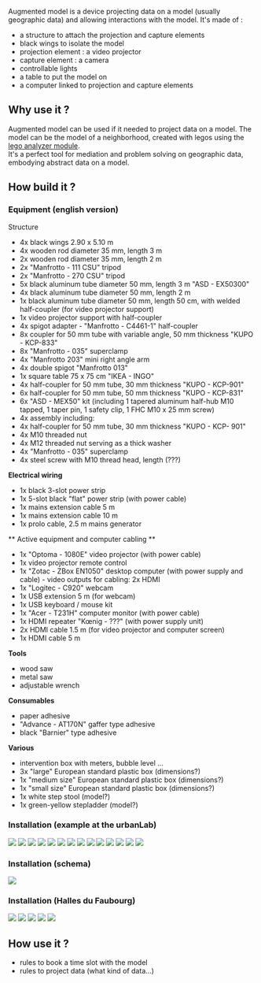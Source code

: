 Augmented model is a device projecting data on a model (usually geographic data) and allowing interactions with the model. 
It's made of : 
- a structure to attach the projection and capture elements
- black wings to isolate the model 
- projection element : a video projector
- capture element : a camera
- controllable lights
- a table to put the model on
- a computer linked to projection and capture elements



## Why use it ?  
Augmented model can be used if it needed to project data on a model. 
The model can be the model of a neighborhood, created with legos using the [lego analyzer module](Lego_Analyzer_module).  
It's a perfect tool for mediation and problem solving on geographic data, embodying abstract data on a model. 

## How build it ? 

### Equipment (english version) 
Structure
- 4x black wings 2.90 x 5.10 m
- 4x wooden rod diameter 35 mm, length 3 m
- 2x wooden rod diameter 35 mm, length 2 m
- 2x "Manfrotto - 111 CSU" tripod
- 2x "Manfrotto - 270 CSU" tripod
- 5x black aluminum tube diameter 50 mm, length 3 m "ASD - EX50300"
- 4x black aluminum tube diameter 50 mm, length 2 m
- 1x black aluminum tube diameter 50 mm, length 50 cm, with welded half-coupler (for video projector support)
- 1x video projector support with half-coupler
- 4x spigot adapter - "Manfrotto - C4461-1" half-coupler
- 8x coupler for 50 mm tube with variable angle, 50 mm thickness "KUPO - KCP-833"
- 8x "Manfrotto - 035" superclamp
- 4x "Manfrotto 203" mini right angle arm
- 4x double spigot "Manfrotto 013"
- 1x square table 75 x 75 cm "IKEA - INGO"
- 4x half-coupler for 50 mm tube, 30 mm thickness "KUPO - KCP-901"
- 6x half-coupler for 50 mm tube, 50 mm thickness "KUPO - KCP-831"
- 6x "ASD - MEX50" kit (including 1 tapered aluminum half-hub M10 tapped, 1 taper pin, 1 safety clip, 1 FHC M10 x 25 mm screw)
- 4x assembly including:
- 4x half-coupler for 50 mm tube, 30 mm thickness "KUPO - KCP- 901"
- 4x M10 threaded nut
- 4x M12 threaded nut serving as a thick washer
- 4x "Manfrotto - 035" superclamp
- 4x steel screw with M10 thread head, length (???)

**Electrical wiring**
- 1x black 3-slot power strip
- 1x 5-slot black "flat" power strip (with power cable)
- 1x mains extension cable 5 m
- 1x mains extension cable 10 m
- 1x prolo cable, 2.5 m mains generator

** Active equipment and computer cabling **
- 1x "Optoma - 1080E" video projector (with power cable)
- 1x video projector remote control
- 1x "Zotac - ZBox EN1050" desktop computer (with power supply and cable) - video outputs for cabling: 2x HDMI
- 1x "Logitec - C920" webcam
- 1x USB extension 5 m (for webcam)
- 1x USB keyboard / mouse kit
- 1x "Acer - T231H" computer monitor (with power cable)
- 1x HDMI repeater "Kœnig - ???" (with power supply unit)
- 2x HDMI cable 1.5 m (for video projector and computer screen)
- 1x HDMI cable 5 m

**Tools**
- wood saw
- metal saw
- adjustable wrench

**Consumables**
- paper adhesive
- "Advance - AT170N" gaffer type adhesive
- black "Barnier" type adhesive

**Various**
- intervention box with meters, bubble level ...
- 3x "large" European standard plastic box (dimensions?)
- 1x "medium size" European standard plastic box (dimensions?)
- 1x "small size" European standard plastic box (dimensions?)
- 1x white step stool (model?)
- 1x green-yellow stepladder (model?)

### Installation (example at the urbanLab) 
![](https://s3.us-west-2.amazonaws.com/secure.notion-static.com/a051c6a4-babe-4969-88f2-1d559eae218e/Maquette_Augmentee_2020-01_-_01.jpg?X-Amz-Algorithm=AWS4-HMAC-SHA256&X-Amz-Credential=AKIAT73L2G45O3KS52Y5%2F20201019%2Fus-west-2%2Fs3%2Faws4_request&X-Amz-Date=20201019T085955Z&X-Amz-Expires=86400&X-Amz-Signature=8adf14d0d27305ef885bca6548cb86b82af7bda3861ff5bd4033c914ee59e15d&X-Amz-SignedHeaders=host&response-content-disposition=filename%20%3D%22Maquette%2520Augmente%25CC%2581e%25202020-01%2520-%252001.jpg%22)
![](https://s3.us-west-2.amazonaws.com/secure.notion-static.com/92db862f-b925-4d41-866a-233d6eedb861/Maquette_Augmentee_2020-01_-_02.jpg?X-Amz-Algorithm=AWS4-HMAC-SHA256&X-Amz-Credential=AKIAT73L2G45O3KS52Y5%2F20201019%2Fus-west-2%2Fs3%2Faws4_request&X-Amz-Date=20201019T090028Z&X-Amz-Expires=86400&X-Amz-Signature=ca9fa6c4fa22f9c29f99baaeda22af30b529b5c21cdab57ef5100349835ff6b9&X-Amz-SignedHeaders=host&response-content-disposition=filename%20%3D%22Maquette%2520Augmente%25CC%2581e%25202020-01%2520-%252002.jpg%22)
![](https://s3.us-west-2.amazonaws.com/secure.notion-static.com/ceca9bc4-ddbc-4c22-a31e-284679a05eda/Maquette_Augmentee_2020-01_-_03.jpg?X-Amz-Algorithm=AWS4-HMAC-SHA256&X-Amz-Credential=AKIAT73L2G45O3KS52Y5%2F20201019%2Fus-west-2%2Fs3%2Faws4_request&X-Amz-Date=20201019T090043Z&X-Amz-Expires=86400&X-Amz-Signature=671578b39c14ed18eaa3c8dd7701112ef3f486a0094a213b75b500a1856738b3&X-Amz-SignedHeaders=host&response-content-disposition=filename%20%3D%22Maquette%2520Augmente%25CC%2581e%25202020-01%2520-%252003.jpg%22)
![](https://s3.us-west-2.amazonaws.com/secure.notion-static.com/38fdbfec-8de7-43a8-a471-a90f29fccc54/Maquette_Augmentee_2020-01_-_04.jpg?X-Amz-Algorithm=AWS4-HMAC-SHA256&X-Amz-Credential=AKIAT73L2G45O3KS52Y5%2F20201019%2Fus-west-2%2Fs3%2Faws4_request&X-Amz-Date=20201019T090053Z&X-Amz-Expires=86400&X-Amz-Signature=782337e33b17c750037a75c08d6b3f8d08d20aef2c0d89f3ed74205ea2839c8e&X-Amz-SignedHeaders=host&response-content-disposition=filename%20%3D%22Maquette%2520Augmente%25CC%2581e%25202020-01%2520-%252004.jpg%22)
![](https://s3.us-west-2.amazonaws.com/secure.notion-static.com/e72f94db-de82-4b5c-ac29-b3acac1ef9a9/Maquette_Augmentee_2020-01_-_05.jpg?X-Amz-Algorithm=AWS4-HMAC-SHA256&X-Amz-Credential=AKIAT73L2G45O3KS52Y5%2F20201019%2Fus-west-2%2Fs3%2Faws4_request&X-Amz-Date=20201019T090104Z&X-Amz-Expires=86400&X-Amz-Signature=c4eed0da3faf02b021f1a96479952d30df6a65faa19f8bfc3f8ab38f7b781491&X-Amz-SignedHeaders=host&response-content-disposition=filename%20%3D%22Maquette%2520Augmente%25CC%2581e%25202020-01%2520-%252005.jpg%22)
![](https://s3.us-west-2.amazonaws.com/secure.notion-static.com/0e1850cc-ad29-4ed2-bd9a-b90a30e55381/Maquette_Augmentee_2020-01_-_06.jpg?X-Amz-Algorithm=AWS4-HMAC-SHA256&X-Amz-Credential=AKIAT73L2G45O3KS52Y5%2F20201019%2Fus-west-2%2Fs3%2Faws4_request&X-Amz-Date=20201019T090113Z&X-Amz-Expires=86400&X-Amz-Signature=9f13867b89913a4571c68993f60bec5dda605dcaa56d15ea167a27764d6b4814&X-Amz-SignedHeaders=host&response-content-disposition=filename%20%3D%22Maquette%2520Augmente%25CC%2581e%25202020-01%2520-%252006.jpg%22)
![](https://s3.us-west-2.amazonaws.com/secure.notion-static.com/0ac8f2cf-1f8e-4342-aa96-e8814690b64a/Maquette_Augmentee_2020-01_-_07.jpg?X-Amz-Algorithm=AWS4-HMAC-SHA256&X-Amz-Credential=AKIAT73L2G45O3KS52Y5%2F20201019%2Fus-west-2%2Fs3%2Faws4_request&X-Amz-Date=20201019T090122Z&X-Amz-Expires=86400&X-Amz-Signature=74b1071917757ad0584d610be03ce8add94e18bd3aa954add033759ca2f59f6a&X-Amz-SignedHeaders=host&response-content-disposition=filename%20%3D%22Maquette%2520Augmente%25CC%2581e%25202020-01%2520-%252007.jpg%22)
![](https://s3.us-west-2.amazonaws.com/secure.notion-static.com/900b6f35-dc5a-4567-9018-1b8400369887/Maquette_Augmentee_2020-01_-_09.jpg?X-Amz-Algorithm=AWS4-HMAC-SHA256&X-Amz-Credential=AKIAT73L2G45O3KS52Y5%2F20201019%2Fus-west-2%2Fs3%2Faws4_request&X-Amz-Date=20201019T090137Z&X-Amz-Expires=86400&X-Amz-Signature=4afc68a0856b68297c31690b45c47204d034c5178d01ee964964f64cc6647d74&X-Amz-SignedHeaders=host&response-content-disposition=filename%20%3D%22Maquette%2520Augmente%25CC%2581e%25202020-01%2520-%252009.jpg%22)
![](https://s3.us-west-2.amazonaws.com/secure.notion-static.com/0400168a-6a6c-455d-bad2-c951144c9d51/Maquette_Augmentee_2020-01_-_10.jpg?X-Amz-Algorithm=AWS4-HMAC-SHA256&X-Amz-Credential=AKIAT73L2G45O3KS52Y5%2F20201019%2Fus-west-2%2Fs3%2Faws4_request&X-Amz-Date=20201019T090152Z&X-Amz-Expires=86400&X-Amz-Signature=0073c7e73c9a9f5064f7205a7d301aa2b75e63f3f62102f6fc87379f94f23400&X-Amz-SignedHeaders=host&response-content-disposition=filename%20%3D%22Maquette%2520Augmente%25CC%2581e%25202020-01%2520-%252010.jpg%22)
![](https://s3.us-west-2.amazonaws.com/secure.notion-static.com/92c69d97-002c-4061-8da3-ca48700c04ea/Maquette_Augmentee_2020-01_-_12.jpg?X-Amz-Algorithm=AWS4-HMAC-SHA256&X-Amz-Credential=AKIAT73L2G45O3KS52Y5%2F20201019%2Fus-west-2%2Fs3%2Faws4_request&X-Amz-Date=20201019T090300Z&X-Amz-Expires=86400&X-Amz-Signature=fd359e9693266ec0aa76d2f6d966b6c670a37c3aa8b4042a75db5b4f5184299e&X-Amz-SignedHeaders=host&response-content-disposition=filename%20%3D%22Maquette%2520Augmente%25CC%2581e%25202020-01%2520-%252012.jpg%22)
![](https://s3.us-west-2.amazonaws.com/secure.notion-static.com/e154a62b-fc1a-4e37-802a-afd898b6c3ea/Maquette_Augmentee_2020-01_-_11.jpg?X-Amz-Algorithm=AWS4-HMAC-SHA256&X-Amz-Credential=AKIAT73L2G45O3KS52Y5%2F20201019%2Fus-west-2%2Fs3%2Faws4_request&X-Amz-Date=20201019T090311Z&X-Amz-Expires=86400&X-Amz-Signature=4c02f6b651fb536f6c9766174ce218c9b1203a72221acd9f0ad2e73dbe4c8e8d&X-Amz-SignedHeaders=host&response-content-disposition=filename%20%3D%22Maquette%2520Augmente%25CC%2581e%25202020-01%2520-%252011.jpg%22)
![](https://s3.us-west-2.amazonaws.com/secure.notion-static.com/03abc23f-1864-40c7-bb51-63a6ad5e8065/Maquette_Augmentee_2020-01_-_13.jpg?X-Amz-Algorithm=AWS4-HMAC-SHA256&X-Amz-Credential=AKIAT73L2G45O3KS52Y5%2F20201019%2Fus-west-2%2Fs3%2Faws4_request&X-Amz-Date=20201019T090320Z&X-Amz-Expires=86400&X-Amz-Signature=9bd627fe8086313c0c9e40d2b9f8926068f3999b0f545e6eb87e29f8cb8e6ee9&X-Amz-SignedHeaders=host&response-content-disposition=filename%20%3D%22Maquette%2520Augmente%25CC%2581e%25202020-01%2520-%252013.jpg%22)
![](https://s3.us-west-2.amazonaws.com/secure.notion-static.com/687897e6-6c68-4204-9ad5-b4f09c52ed1b/Maquette_Augmentee_2020-01_-_14.jpg?X-Amz-Algorithm=AWS4-HMAC-SHA256&X-Amz-Credential=AKIAT73L2G45O3KS52Y5%2F20201019%2Fus-west-2%2Fs3%2Faws4_request&X-Amz-Date=20201019T090332Z&X-Amz-Expires=86400&X-Amz-Signature=f82aeb6e12864442001e17fa86b9a3bdd627bd1088905f52b52f3b77940d2ed6&X-Amz-SignedHeaders=host&response-content-disposition=filename%20%3D%22Maquette%2520Augmente%25CC%2581e%25202020-01%2520-%252014.jpg%22)
![](https://s3.us-west-2.amazonaws.com/secure.notion-static.com/68abc159-fab7-4b68-a6a6-da2be7f2c576/Maquette_Augmentee_2020-01_-_15.jpg?X-Amz-Algorithm=AWS4-HMAC-SHA256&X-Amz-Credential=AKIAT73L2G45O3KS52Y5%2F20201019%2Fus-west-2%2Fs3%2Faws4_request&X-Amz-Date=20201019T090341Z&X-Amz-Expires=86400&X-Amz-Signature=6032366f100069b67bef42c7858bdcc301bc7a94e11f157c0cb6045919f09993&X-Amz-SignedHeaders=host&response-content-disposition=filename%20%3D%22Maquette%2520Augmente%25CC%2581e%25202020-01%2520-%252015.jpg%22)

### Installation (schema) 
![](https://s3.us-west-2.amazonaws.com/secure.notion-static.com/5e50ce7b-83ea-467e-a3be-c66710bf4a40/Structure_Maquette_Augmentee_2020-01.jpeg?X-Amz-Algorithm=AWS4-HMAC-SHA256&X-Amz-Credential=AKIAT73L2G45O3KS52Y5%2F20201019%2Fus-west-2%2Fs3%2Faws4_request&X-Amz-Date=20201019T090409Z&X-Amz-Expires=86400&X-Amz-Signature=1e7fe82b5147e70893251f1d541fd70e8b3f39f2033d943a1d087c7847d9ba32&X-Amz-SignedHeaders=host&response-content-disposition=filename%20%3D%22Structure%2520Maquette%2520Augmente%25CC%2581e%25202020-01.jpeg%22)

### Installation (Halles du Faubourg)
![](https://s3.us-west-2.amazonaws.com/secure.notion-static.com/13fac564-1de6-4244-bdd1-abe8d86e96de/DSC_0094.jpg?X-Amz-Algorithm=AWS4-HMAC-SHA256&X-Amz-Credential=AKIAT73L2G45O3KS52Y5%2F20201019%2Fus-west-2%2Fs3%2Faws4_request&X-Amz-Date=20201019T090429Z&X-Amz-Expires=86400&X-Amz-Signature=bda03ecd8142398ed2b80a218f9d357ec813c6268435a1e188e55dd1fe5d09a5&X-Amz-SignedHeaders=host&response-content-disposition=filename%20%3D%22DSC_0094.JPG%22)
![](https://s3.us-west-2.amazonaws.com/secure.notion-static.com/80881708-afc8-450f-8f4a-464bf1de2f46/image-54c34070-b0a5-4403-9815-2368a349fc69.jpg?X-Amz-Algorithm=AWS4-HMAC-SHA256&X-Amz-Credential=AKIAT73L2G45O3KS52Y5%2F20201019%2Fus-west-2%2Fs3%2Faws4_request&X-Amz-Date=20201019T090437Z&X-Amz-Expires=86400&X-Amz-Signature=a74aa1291b30e440c303e238fbb81a5da4b1e4bc6fbb42a5408518aa9c22d90d&X-Amz-SignedHeaders=host&response-content-disposition=filename%20%3D%22image-54c34070-b0a5-4403-9815-2368a349fc69.jpg%22)
![](https://s3.us-west-2.amazonaws.com/secure.notion-static.com/898f3c37-d0be-40ac-8963-e35ed5a1247b/image-b2baab39-59d6-452b-851d-e836f08341aa.jpg?X-Amz-Algorithm=AWS4-HMAC-SHA256&X-Amz-Credential=AKIAT73L2G45O3KS52Y5%2F20201019%2Fus-west-2%2Fs3%2Faws4_request&X-Amz-Date=20201019T090446Z&X-Amz-Expires=86400&X-Amz-Signature=0319aaac03370176c95545923ac27af3399307b9f21901042fb007d0f40aa064&X-Amz-SignedHeaders=host&response-content-disposition=filename%20%3D%22image-b2baab39-59d6-452b-851d-e836f08341aa.jpg%22)
![](https://s3.us-west-2.amazonaws.com/secure.notion-static.com/704fae04-76e4-4f7f-9805-7509f135bd3e/image-85e2b7fb-2bf1-4bbe-84be-371f95a99959.jpg?X-Amz-Algorithm=AWS4-HMAC-SHA256&X-Amz-Credential=AKIAT73L2G45O3KS52Y5%2F20201019%2Fus-west-2%2Fs3%2Faws4_request&X-Amz-Date=20201019T090455Z&X-Amz-Expires=86400&X-Amz-Signature=eafd3842eed425e74379c2c9692aa063c30e686e43db39e0a499d8fc96cd536d&X-Amz-SignedHeaders=host&response-content-disposition=filename%20%3D%22image-85e2b7fb-2bf1-4bbe-84be-371f95a99959.jpg%22)
![](https://s3.us-west-2.amazonaws.com/secure.notion-static.com/2ae76707-3995-4d53-8e83-7e985bf19d20/image-d8030c44-0462-4da8-83ce-3d134ea0b10d.jpg?X-Amz-Algorithm=AWS4-HMAC-SHA256&X-Amz-Credential=AKIAT73L2G45O3KS52Y5%2F20201019%2Fus-west-2%2Fs3%2Faws4_request&X-Amz-Date=20201019T090508Z&X-Amz-Expires=86400&X-Amz-Signature=e4c0c9cd59486c8e1a3499e7367c527fbfd2c276e20a47e6cf8ca79b3d241be7&X-Amz-SignedHeaders=host&response-content-disposition=filename%20%3D%22image-d8030c44-0462-4da8-83ce-3d134ea0b10d.jpg%22)

## How use it ? 

* rules to book a time slot with the model 
* rules to project data (what kind of data...) 